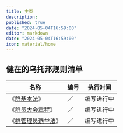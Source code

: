 ```yaml
---
title: 主页
description:
published: true
date: "2024-05-04T16:59:00"
editor: markdown
date: "2024-05-04T16:59:00"
icon: material/home
---
```


## 健在的乌托邦规则清单

| 名称                                          | 编号 | 执行时间   |
| --------------------------------------------- | ---- | ---------- |
| 《[群基本法](群基本法/index.md)》             | ／   | 编写进行中 |
| 《[群员大会章程](群员大会章程/index.md)》     | ／   | 编写进行中 |
| 《[群管理员选举法](群管理员选举法/index.md)》 | ／   | 编写进行中 |
